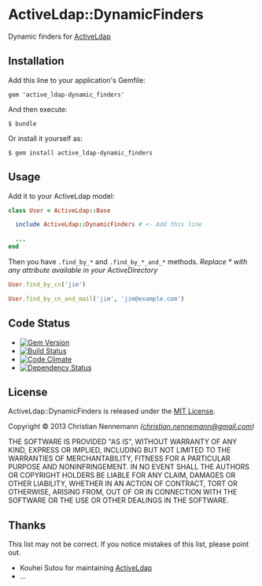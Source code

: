 # ActiveLdap::DynamicFinders

Dynamic finders for [ActiveLdap](https://github.com/activeldap/activeldap)


## Installation

Add this line to your application's Gemfile:

    gem 'active_ldap-dynamic_finders'

And then execute:

    $ bundle

Or install it yourself as:

    $ gem install active_ldap-dynamic_finders

## Usage

Add it to your ActiveLdap model:

```ruby
class User < ActiveLdap::Base

  include ActiveLdap::DynamicFinders # <- Add this line
  
  ...
end
```

Then you have `.find_by_*` and `.find_by_*_and_*` methods. _Replace * with any attribute available in your ActiveDirectory_

```ruby
User.find_by_cn('jim')
```
```ruby
User.find_by_cn_and_mail('jim', 'jim@example.com')
```

## Code Status
* [![Gem Version](https://badge.fury.io/rb/active_ldap-dynamic_finders.png)](http://badge.fury.io/rb/active_ldap-dynamic_finders)
* [![Build Status](https://travis-ci.org/XORwell/activeldap-dynamic_finders.png)](https://travis-ci.org/XORwell/activeldap-dynamic_finders)
* [![Code Climate](https://codeclimate.com/repos/52840661c7f3a31afb022567/badges/ef5745b61ee31ef9a4dc/gpa.png)](https://codeclimate.com/repos/52840661c7f3a31afb022567/feed)
* [![Dependency Status](https://gemnasium.com/XORwell/activeldap-dynamic_finders.png)](https://gemnasium.com/XORwell/activeldap-dynamic_finders)

## License
ActiveLdap::DynamicFinders is released under the [MIT License](http://opensource.org/licenses/MIT).

Copyright © 2013 Christian Nennemann _(christian.nennemann@gmail.com)_

THE SOFTWARE IS PROVIDED "AS IS", WITHOUT WARRANTY OF ANY KIND, EXPRESS OR
IMPLIED, INCLUDING BUT NOT LIMITED TO THE WARRANTIES OF MERCHANTABILITY,
FITNESS FOR A PARTICULAR PURPOSE AND NONINFRINGEMENT. IN NO EVENT SHALL THE
AUTHORS OR COPYRIGHT HOLDERS BE LIABLE FOR ANY CLAIM, DAMAGES OR OTHER
LIABILITY, WHETHER IN AN ACTION OF CONTRACT, TORT OR OTHERWISE, ARISING FROM,
OUT OF OR IN CONNECTION WITH THE SOFTWARE OR THE USE OR OTHER DEALINGS IN
THE SOFTWARE.

## Thanks

This list may not be correct. If you notice mistakes of this list,
please point out.

* Kouhei Sutou for maintaining [ActiveLdap](https://github.com/activeldap/activeldap)
* ...
